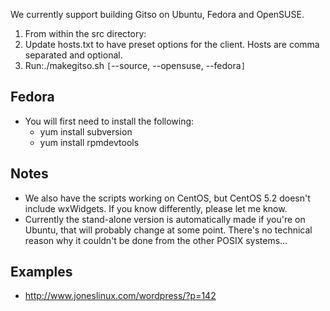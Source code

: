 We currently support building Gitso on Ubuntu, Fedora and OpenSUSE.

  1. From within the src directory:
  1. Update hosts.txt to have preset options for the client. Hosts are comma separated and optional.
  1. Run:./makegitso.sh `[`--source, --opensuse, --fedora`]`

## Fedora ##
  * You will first need to install the following:
    * yum install subversion
    * yum install rpmdevtools

## Notes ##
  * We also have the scripts working on CentOS, but CentOS 5.2 doesn't include wxWidgets. If you know differently, please let me know.
  * Currently the stand-alone version is automatically made if you're on Ubuntu, that will probably change at some point. There's no technical reason why it couldn't be done from the other POSIX systems...

## Examples ##
  * http://www.joneslinux.com/wordpress/?p=142